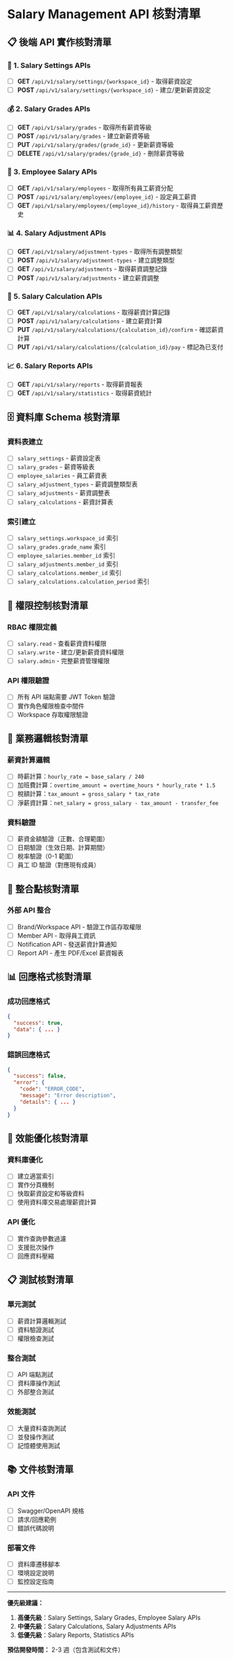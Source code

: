 # Salary Management API 核對清單

## 📋 後端 API 實作核對清單

### 🔧 1. Salary Settings APIs
- [ ] **GET** `/api/v1/salary/settings/{workspace_id}` - 取得薪資設定
- [ ] **POST** `/api/v1/salary/settings/{workspace_id}` - 建立/更新薪資設定

### 💰 2. Salary Grades APIs  
- [ ] **GET** `/api/v1/salary/grades` - 取得所有薪資等級
- [ ] **POST** `/api/v1/salary/grades` - 建立新薪資等級
- [ ] **PUT** `/api/v1/salary/grades/{grade_id}` - 更新薪資等級
- [ ] **DELETE** `/api/v1/salary/grades/{grade_id}` - 刪除薪資等級

### 👥 3. Employee Salary APIs
- [ ] **GET** `/api/v1/salary/employees` - 取得所有員工薪資分配
- [ ] **POST** `/api/v1/salary/employees/{employee_id}` - 設定員工薪資
- [ ] **GET** `/api/v1/salary/employees/{employee_id}/history` - 取得員工薪資歷史

### 📊 4. Salary Adjustment APIs
- [ ] **GET** `/api/v1/salary/adjustment-types` - 取得所有調整類型
- [ ] **POST** `/api/v1/salary/adjustment-types` - 建立調整類型
- [ ] **GET** `/api/v1/salary/adjustments` - 取得薪資調整記錄
- [ ] **POST** `/api/v1/salary/adjustments` - 建立薪資調整

### 🧮 5. Salary Calculation APIs
- [ ] **GET** `/api/v1/salary/calculations` - 取得薪資計算記錄
- [ ] **POST** `/api/v1/salary/calculations` - 建立薪資計算
- [ ] **PUT** `/api/v1/salary/calculations/{calculation_id}/confirm` - 確認薪資計算
- [ ] **PUT** `/api/v1/salary/calculations/{calculation_id}/pay` - 標記為已支付

### 📈 6. Salary Reports APIs
- [ ] **GET** `/api/v1/salary/reports` - 取得薪資報表
- [ ] **GET** `/api/v1/salary/statistics` - 取得薪資統計

## 🗄️ 資料庫 Schema 核對清單

### 資料表建立
- [ ] `salary_settings` - 薪資設定表
- [ ] `salary_grades` - 薪資等級表  
- [ ] `employee_salaries` - 員工薪資表
- [ ] `salary_adjustment_types` - 薪資調整類型表
- [ ] `salary_adjustments` - 薪資調整表
- [ ] `salary_calculations` - 薪資計算表

### 索引建立
- [ ] `salary_settings.workspace_id` 索引
- [ ] `salary_grades.grade_name` 索引
- [ ] `employee_salaries.member_id` 索引
- [ ] `salary_adjustments.member_id` 索引
- [ ] `salary_calculations.member_id` 索引
- [ ] `salary_calculations.calculation_period` 索引

## 🔐 權限控制核對清單

### RBAC 權限定義
- [ ] `salary.read` - 查看薪資資料權限
- [ ] `salary.write` - 建立/更新薪資資料權限  
- [ ] `salary.admin` - 完整薪資管理權限

### API 權限驗證
- [ ] 所有 API 端點需要 JWT Token 驗證
- [ ] 實作角色權限檢查中間件
- [ ] Workspace 存取權限驗證

## 📝 業務邏輯核對清單

### 薪資計算邏輯
- [ ] 時薪計算：`hourly_rate = base_salary / 240`
- [ ] 加班費計算：`overtime_amount = overtime_hours * hourly_rate * 1.5`
- [ ] 稅額計算：`tax_amount = gross_salary * tax_rate`
- [ ] 淨薪資計算：`net_salary = gross_salary - tax_amount - transfer_fee`

### 資料驗證
- [ ] 薪資金額驗證（正數、合理範圍）
- [ ] 日期驗證（生效日期、計算期間）
- [ ] 稅率驗證（0-1 範圍）
- [ ] 員工 ID 驗證（對應現有成員）

## 🔄 整合點核對清單

### 外部 API 整合
- [ ] Brand/Workspace API - 驗證工作區存取權限
- [ ] Member API - 取得員工資訊
- [ ] Notification API - 發送薪資計算通知
- [ ] Report API - 產生 PDF/Excel 薪資報表

## 📊 回應格式核對清單

### 成功回應格式
```json
{
  "success": true,
  "data": { ... }
}
```

### 錯誤回應格式  
```json
{
  "success": false,
  "error": {
    "code": "ERROR_CODE",
    "message": "Error description",
    "details": { ... }
  }
}
```

## 🚀 效能優化核對清單

### 資料庫優化
- [ ] 建立適當索引
- [ ] 實作分頁機制
- [ ] 快取薪資設定和等級資料
- [ ] 使用資料庫交易處理薪資計算

### API 優化
- [ ] 實作查詢參數過濾
- [ ] 支援批次操作
- [ ] 回應資料壓縮

## 📋 測試核對清單

### 單元測試
- [ ] 薪資計算邏輯測試
- [ ] 資料驗證測試
- [ ] 權限檢查測試

### 整合測試
- [ ] API 端點測試
- [ ] 資料庫操作測試
- [ ] 外部整合測試

### 效能測試
- [ ] 大量資料查詢測試
- [ ] 並發操作測試
- [ ] 記憶體使用測試

## 📚 文件核對清單

### API 文件
- [ ] Swagger/OpenAPI 規格
- [ ] 請求/回應範例
- [ ] 錯誤代碼說明

### 部署文件
- [ ] 資料庫遷移腳本
- [ ] 環境設定說明
- [ ] 監控設定指南

---

**優先級建議：**
1. **高優先級**：Salary Settings, Salary Grades, Employee Salary APIs
2. **中優先級**：Salary Calculations, Salary Adjustments APIs  
3. **低優先級**：Salary Reports, Statistics APIs

**預估開發時間：** 2-3 週（包含測試和文件）